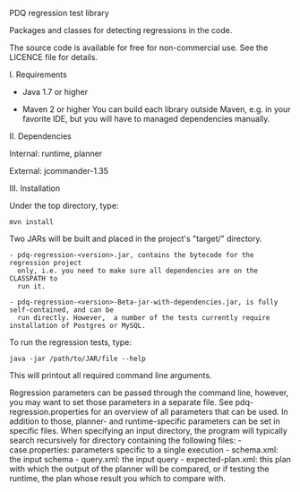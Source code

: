 PDQ regression test library

Packages and classes for detecting regressions in the code.

The source code is available for free for non-commercial use.
See the LICENCE file for details.

I. Requirements
   
 * Java 1.7 or higher
   
 * Maven 2 or higher
   You can build each library outside Maven, e.g. in your favorite IDE, but
   you will have to managed dependencies manually.

II. Dependencies

Internal: runtime, planner 

External: jcommander-1.35
	
III. Installation

Under the top directory, type:

	mvn install
	
Two JARs will be built and placed in the project's "target/" directory.

	- pdq-regression-<version>.jar, contains the bytecode for the regression project
	  only, i.e. you need to make sure all dependencies are on the CLASSPATH to
	  run it.

	- pdq-regression-<version>-Beta-jar-with-dependencies.jar, is fully self-contained, and can be
	  run directly. However,  a number of the tests currently require installation of Postgres or MySQL.

To run the regression tests, type:

	java -jar /path/to/JAR/file --help
	
This will printout all required command line arguments.

Regression parameters can be passed through the command line, however, you 
may want to set those parameters in a separate file.
See pdq-regression.properties for an overview of all parameters that can be 
used.
In addition to those, planner- and runtime-specific parameters can be set in
specific files.
When specifying an input directory, the program will typically search 
recursively for directory containing the following files:
	- case.properties: parameters specific to a single execution
	- schema.xml: the input schema
	- query.xml: the input query
	- expected-plan.xml: this plan with which the output of the planner will be 
	  compared, or if testing the runtime, the plan whose result you which to 
	  compare with.

